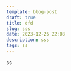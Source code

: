 ```yaml
---
template: blog-post
draft: true
title: dfd
slug: sss
date: 2023-12-26 22:08
description: sss
tags: ss
---
```

s﻿s